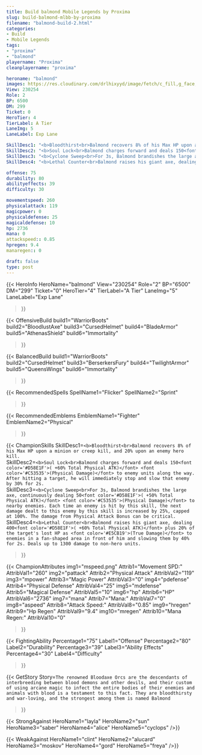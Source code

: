 ```yaml
---
title: Build balmond Mobile Legends by Proxima
slug: build-balmond-mlbb-by-proxima
filename: "balmond-build-2.html"
categories: 
- Build 
- Mobile Legends
tags: 
- "proxima"
- "balmond"
playername: "Proxima"
cleanplayername: "proxima"

heroname: "balmond"
images: https://res.cloudinary.com/drlhixyyd/image/fetch/c_fill,g_face,f_auto/https://cdn2-build.mobagenie.my.id/p/images/banner/full/balmond.jpg
View: 230254 
Role: 2 
BP: 6500
DM: 299 
Ticket: 0 
HeroTier: 4 
TierLabel: A Tier 
LaneImg: 5
LaneLabel: Exp Lane 

SkillDesc1: "<b>Bloodthirst<br>Balmond recovers 8% of his Max HP upon a minion or creep kill, and 20% upon an enemy hero kill."   
SkillDesc2: "<b>Soul Lock<br>Balmond charges forward and deals 150<font color='#D58E1F'>( +60% Total Physical ATK)</font> <font color='#C53535'>(Physical Damage)</font> to enemy units along the way. After hitting a target, he will immediately stop and slow that enemy by 30% for 2s."   
SkillDesc3: "<b>Cyclone Sweep<br>For 3s, Balmond brandishes the large axe, continuously dealing 50<font color='#D58E1F'>( +50% Total Physical ATK)</font> <font color='#C53535'>(Physical Damage)</font> to nearby enemies. Each time an enemy is hit by this skill, the next damage dealt to this enemy by this skill is increased by 25%, capped at 100%. The damage from Physical Attack Bonus can be critical."   
SkillDesc4: "<b>Lethal Counter<br>Balmond raises his giant axe, dealing 400<font color='#D58E1F'>( +60% Total Physical ATK)</font> plus 20% of the target's lost HP as <font color='#E5CB19'>(True Damage)</font> to enemies in a fan-shaped area in front of him and slowing them by 40% for 2s. Deals up to 1300 damage to non-hero units."  

offense: 75 
durability: 80 
abilityeffects: 39 
difficulty: 30 

movementspeed: 260
physicalattack: 119
magicpower: 0
physicaldefense: 25
magicaldefense: 10
hp: 2736
mana: 0
attackspeed:: 0.85
hpregen: 9.4
manaregen:: 0

draft: false
type: post
---
```


{{< HeroInfo 
HeroName="balmond" 
View="230254" 
Role="2" 
BP="6500" 
DM="299" 
Ticket="0" 
HeroTier="4" 
TierLabel="A Tier" 
LaneImg="5" 
LaneLabel="Exp Lane" 
>}}
 
{{< OffensiveBuild 
build1="WarriorBoots"  
build2="BloodlustAxe" 
build3="CursedHelmet" 
build4="BladeArmor" 
build5="AthenasShield" 
build6="Immortality" 
>}} 

{{< BalancedBuild 
build1="WarriorBoots"  
build2="CursedHelmet" 
build3="BerserkersFury" 
build4="TwilightArmor" 
build5="QueensWings" 
build6="Immortality" 
>}}


{{< RecommendedSpells 
SpellName1="Flicker" 
SpellName2="Sprint" 
>}}  

{{< RecommendedEmblems 
EmblemName1="Fighter" 
EmblemName2="Physical" 
>}}   

{{< ChampionSkills 
SkillDesc1=`<b>Bloodthirst<br>Balmond recovers 8% of his Max HP upon a minion or creep kill, and 20% upon an enemy hero kill.`   
SkillDesc2=`<b>Soul Lock<br>Balmond charges forward and deals 150<font color='#D58E1F'>( +60% Total Physical ATK)</font> <font color='#C53535'>(Physical Damage)</font> to enemy units along the way. After hitting a target, he will immediately stop and slow that enemy by 30% for 2s.`   
SkillDesc3=`<b>Cyclone Sweep<br>For 3s, Balmond brandishes the large axe, continuously dealing 50<font color='#D58E1F'>( +50% Total Physical ATK)</font> <font color='#C53535'>(Physical Damage)</font> to nearby enemies. Each time an enemy is hit by this skill, the next damage dealt to this enemy by this skill is increased by 25%, capped at 100%. The damage from Physical Attack Bonus can be critical.`   
SkillDesc4=`<b>Lethal Counter<br>Balmond raises his giant axe, dealing 400<font color='#D58E1F'>( +60% Total Physical ATK)</font> plus 20% of the target's lost HP as <font color='#E5CB19'>(True Damage)</font> to enemies in a fan-shaped area in front of him and slowing them by 40% for 2s. Deals up to 1300 damage to non-hero units.`   
>}}

{{< ChampionAttributes
img1="mspeed.png" Attrib1="Movement SPD:" AttribVal1="260"
img2="pattack" Attrib2="Physical Attack" AttribVal2="119"
img3="mpower" Attrib3="Magic Power" AttribVal3="0"
img4="pdefense" Attrib4="Physical Defense" AttribVal4="25"
img5="mdefense" Attrib5="Magical Defense" AttribVal5="10"
img6="hp" Attrib6="HP" AttribVal6="2736"
img7="mana" Attrib7="Mana:" AttribVal7="0"
img8="aspeed" Attrib8="Attack Speed:" AttribVal8="0.85"
img9="hregen" Attrib9="Hp Regen" AttribVal9="9.4"
img10="mregen" Attrib10="Mana Regen:" AttribVal10="0"
>}}


{{< FightingAbility
Percentage1="75" Label1="Offense"
Percentage2="80" Label2="Durability"
Percentage3="39" Label3="Ability Effects"
Percentage4="30" Label4="Difficulty"
 >}}

{{< GetStory 
Story=` The renowned Bloodaxe Orcs are the descendants of interbreeding between blood demons and other devils, and their custom of using arcane magic to infect the entire bodies of their enemies and animals with blood is a testament to this fact. They are bloodthirsty and war-loving, and the strongest among them is named Balmond ` 
>}}

{{< StrongAgainst 
HeroName1="layla"
HeroName2="sun"
HeroName3="saber"
HeroName4="alice"
HeroName5="cyclops"
/>}}

{{< WeakAgainst
HeroName1="clint"
HeroName2="alucard"
HeroName3="moskov"
HeroName4="gord"
HeroName5="freya"
/>}}
